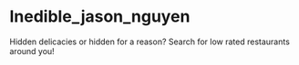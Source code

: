 # Inedible_jason_nguyen
Hidden delicacies or hidden for a reason? Search for low rated restaurants around you!
